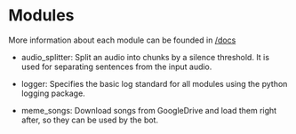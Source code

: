 # Modules

More information about each module can be founded in [/docs](/docs)

- audio_splitter: Split an audio into chunks by a silence threshold. It is used for separating sentences from the input audio.

- logger: Specifies the basic log standard for all modules using the python logging package.

- meme_songs: Download songs from GoogleDrive and load them right after, so they can be used by the bot.